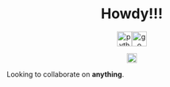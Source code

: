 <h1 align="center">Howdy!!!</h1>
<p align="center"><img src="https://devicons.github.io/devicon/devicon.git/icons/python/python-original.svg" alt="python" width="30" height="30"/><img src="https://devicons.github.io/devicon/devicon.git/icons/go/go-plain.svg" alt="go" width="30" height="30"/> </p>

<p align="center">
<a href="https://www.linkedin.com/in/ashikjm" target="blank"><img align="center" src="https://cdn.jsdelivr.net/npm/simple-icons@3.0.1/icons/linkedin.svg" alt="hedy-li-8608831a6" height="20" width="20" /></a>
</p>

Looking to collaborate on  **anything**.


<!--
**ashikjm/ashikjm** is a ✨ _special_ ✨ repository because its `README.md` (this file) appears on your GitHub profile.

Here are some ideas to get you started:

- 🔭 I’m currently working on ...
- 🌱 I’m currently learning ...
- 👯 I’m looking to collaborate on ...
- 🤔 I’m looking for help with ...
- 💬 Ask me about ...
- 📫 How to reach me: ...
- 😄 Pronouns: ...
- ⚡ Fun fact: ...
-->
